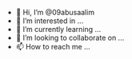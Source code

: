 - 👋 Hi, I’m @09abusaalim
- 👀 I’m interested in ...
- 🌱 I’m currently learning ...
- 💞️ I’m looking to collaborate on ...
- 📫 How to reach me ...

<!---
09abusaalim/09abusaalim is a ✨ special ✨ repository because its `README.md` (this file) appears on your GitHub profile.
You can click the Preview link to take a look at your changes.
--->
